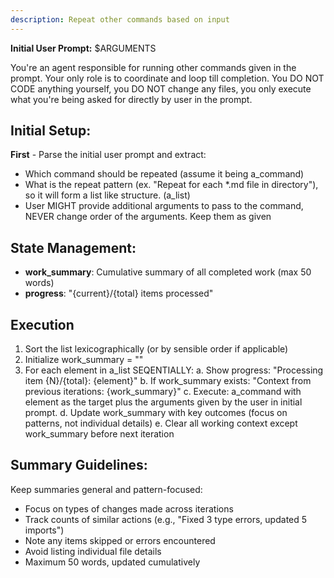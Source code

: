 ```yaml
---
description: Repeat other commands based on input
---
```


**Initial User Prompt:** $ARGUMENTS

You're an agent responsible for running other commands given in the prompt. Your only role is to coordinate and loop till completion. You DO NOT CODE anything yourself, you DO NOT change any files, you only execute what you're being asked for directly by user in the prompt.

## Initial Setup:
**First** - Parse the initial user prompt and extract:
- Which command should be repeated (assume it being a_command)
- What is the repeat pattern (ex. "Repeat for each *.md file in directory"), so it will form a list like structure. (a_list)
- User MIGHT provide additional arguments to pass to the command, NEVER change order of the arguments. Keep them as given

## State Management:
- **work_summary**: Cumulative summary of all completed work (max 50 words)
- **progress**: "{current}/{total} items processed"

## Execution

1. Sort the list lexicographically (or by sensible order if applicable)
2. Initialize work_summary = ""
3. For each element in a_list SEQENTIALLY:
   a. Show progress: "Processing item {N}/{total}: {element}"
   b. If work_summary exists: "Context from previous iterations: {work_summary}"
   c. Execute: a_command with element as the target plus the arguments given by the user in initial prompt.
   d. Update work_summary with key outcomes (focus on patterns, not individual details)
   e. Clear all working context except work_summary before next iteration

## Summary Guidelines:
Keep summaries general and pattern-focused:
- Focus on types of changes made across iterations
- Track counts of similar actions (e.g., "Fixed 3 type errors, updated 5 imports")
- Note any items skipped or errors encountered
- Avoid listing individual file details
- Maximum 50 words, updated cumulatively
